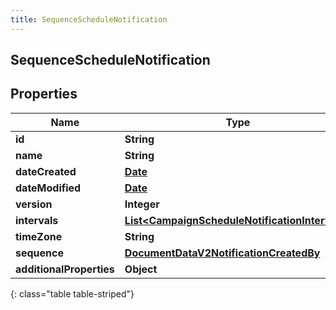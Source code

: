 ```yaml
---
title: SequenceScheduleNotification
---
```

## SequenceScheduleNotification


## Properties

| Name | Type | Description | Notes |
| ------------ | ------------- | ------------- | ------------- |
| **id** | **String** |  |  [optional] |
| **name** | **String** |  |  [optional] |
| **dateCreated** | [**Date**](Date.html) |  |  [optional] |
| **dateModified** | [**Date**](Date.html) |  |  [optional] |
| **version** | **Integer** |  |  [optional] |
| **intervals** | [**List&lt;CampaignScheduleNotificationIntervals&gt;**](CampaignScheduleNotificationIntervals.html) |  |  [optional] |
| **timeZone** | **String** |  |  [optional] |
| **sequence** | [**DocumentDataV2NotificationCreatedBy**](DocumentDataV2NotificationCreatedBy.html) |  |  [optional] |
| **additionalProperties** | **Object** |  |  [optional] |
{: class="table table-striped"}



